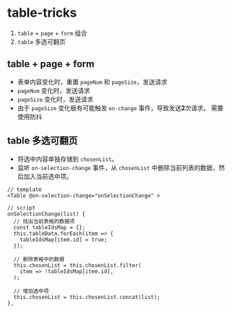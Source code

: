 # table-tricks

1. `table` + `page` + `form` 组合
1. `table` 多选可翻页

## table + page + form

* 表单内容变化时，重置 `pageNum` 和 `pageSize`，发送请求
* `pageNum` 变化时，发送请求
* `pageSize` 变化时，发送请求
* 由于 `pageSize` 变化极有可能触发 `on-change` 事件，导致发送**2**次请求，
需要使用防抖

## table 多选可翻页

* 将选中内容单独存储到 `chosenList`。
* 监听 `on-selection-change` 事件，从 `chosenList` 中删除当前列表的数据，然后加入当前选中项。

```vue
// template
<Table @on-selection-change="onSelectionChange" >

// script
onSelectionChange(list) {
  // 找出当前表格的数据项
  const tableIdsMap = {};
  this.tableData.forEach(item => {
    tableIdsMap[item.id] = true;
  });

  // 删除表格中的数据
  this.chosenList = this.chosenList.filter(
    item => !tableIdsMap[item.id],
  );

  // 增加选中项
  this.chosenList = this.chosenList.concat(list);
},
```
